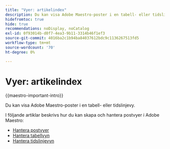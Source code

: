 ```yaml
---
title: "Vyer: artikelindex"
description: Du kan visa Adobe Maestro-poster i en tabell- eller tidslinjevy. I följande artiklar beskrivs hur du kan skapa och hantera vyerna för Adobe-maestro-inspelningar.
hidefromtoc: true
hide: true
recommendations: noDisplay, noCatalog
exl-id: 0f93014b-d0f7-4ea3-9b11-3314b46f1ef3
source-git-commit: 4016ba2c1b94ba84037612bdc9c1136267513fd5
workflow-type: tm+mt
source-wordcount: '70'
ht-degree: 0%

---
```


<!--
---
title: Views overview
description: The following articles describe how you can create and manage Adobe Maestro record views.
hidefromtoc: yes
author: Alina
feature: Work Management
role: User
hide: yes
---
-->

<!--udpate the metadata with real information when making this available in TOC and in the left nav-->

# Vyer: artikelindex

{{maestro-important-intro}}

Du kan visa Adobe Maestro-poster i en tabell- eller tidslinjevy.

I följande artiklar beskrivs hur du kan skapa och hantera postvyer i Adobe Maestro:

* [Hantera postvyer](../views/manage-record-views.md)
* [Hantera tabellvyn](../views/manage-the-table-view.md)
* [Hantera tidslinjevyn](../views/manage-the-timeline-view.md)
